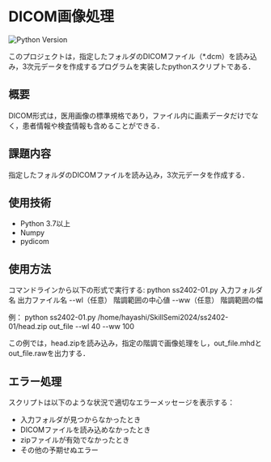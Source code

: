 # DICOM画像処理
 
![Python Version](https://img.shields.io/badge/Python-3.7%2B-blue)
 
このプロジェクトは，指定したフォルダのDICOMファイル（*.dcm）を読み込み，3次元データを作成するプログラムを実装したpythonスクリプトである．
 
## 概要
 
DICOM形式は，医用画像の標準規格であり，ファイル内に画素データだけでなく，患者情報や検査情報も含めることができる．

## 課題内容

指定したフォルダのDICOMファイルを読み込み，3次元データを作成する．

## 使用技術

- Python 3.7以上
- Numpy
- pydicom


## 使用方法

コマンドラインから以下の形式で実行する:
python ss2402-01.py 入力フォルダ名 出力ファイル名 --wl（任意） 階調範囲の中心値 --ww（任意） 階調範囲の幅

例：
python ss2402-01.py /home/hayashi/SkillSemi2024/ss2402-01/head.zip out_file --wl 40 --ww 100

この例では，head.zipを読み込み，指定の階調で画像処理をし，out_file.mhdとout_file.rawを出力する．

## エラー処理
スクリプトは以下のような状況で適切なエラーメッセージを表示する：
- 入力フォルダが見つからなかったとき
- DICOMファイルを読み込めなかったとき
- zipファイルが有効でなかったとき
- その他の予期せぬエラー
